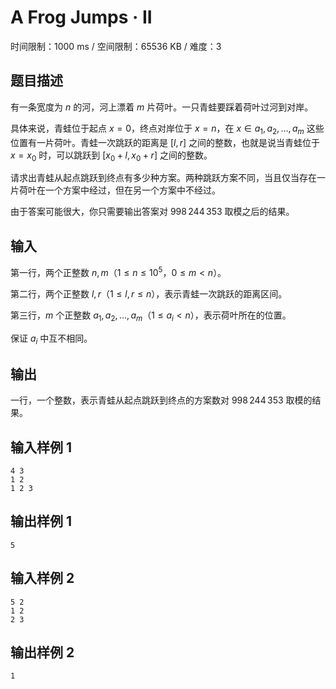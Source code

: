 # A Frog Jumps · II

时间限制：1000 ms / 空间限制：65536 KB / 难度：3

## 题目描述

有一条宽度为 $n$ 的河，河上漂着 $m$ 片荷叶。一只青蛙要踩着荷叶过河到对岸。

具体来说，青蛙位于起点 $x=0$，终点对岸位于 $x=n$，在 $x \in {a_1, a_2, \dots, a_m}$ 这些位置有一片荷叶。青蛙一次跳跃的距离是 $[l, r]$ 之间的整数，也就是说当青蛙位于 $x=x_0$ 时，可以跳跃到 $[x_0 + l, x_0 + r]$ 之间的整数。

请求出青蛙从起点跳跃到终点有多少种方案。两种跳跃方案不同，当且仅当存在一片荷叶在一个方案中经过，但在另一个方案中不经过。

由于答案可能很大，你只需要输出答案对 $998\,244\,353$ 取模之后的结果。

## 输入

第一行，两个正整数 $n, m$（$1\leq n\leq  10^5$，$0\leq m < n$）。

第二行，两个正整数 $l, r$（$1\leq l, r\leq n$），表示青蛙一次跳跃的距离区间。

第三行，$m$ 个正整数 $a_1, a_2, \dots, a_m$（$1\leq a_i< n$），表示荷叶所在的位置。

保证 ${a_i}$ 中互不相同。

## 输出

一行，一个整数，表示青蛙从起点跳跃到终点的方案数对 $998\,244\,353$ 取模的结果。

## 输入样例 1

    4 3
    1 2
    1 2 3

## 输出样例 1

    5

## 输入样例 2

    5 2
    1 2
    2 3

## 输出样例 2

    1
